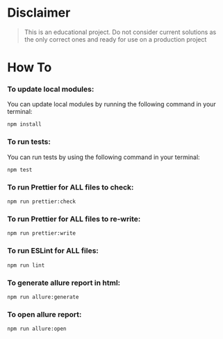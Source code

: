# Disclaimer

> This is an educational project.
> Do not consider current solutions as the only correct ones and ready for use on a production project

# How To

### To update local modules:

You can update local modules by running the following command in your terminal:

```shell
npm install
```

### To run tests:

You can run tests by using the following command in your terminal:

```shell
npm test
```

### To run Prettier for ALL files to check:

```shell
npm run prettier:check
```

### To run Prettier for ALL files to re-write:

```shell
npm run prettier:write
```

### To run ESLint for ALL files:

```shell
npm run lint
```

### To generate allure report in html:

```shell
npm run allure:generate
```

### To open allure report:

```shell
npm run allure:open
```
